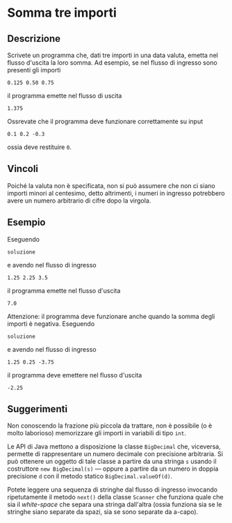 Somma tre importi
=================

Descrizione
-----------

Scrivete un programma che, dati tre importi in una data valuta, emetta nel
flusso d'uscita la loro somma. Ad esempio, se nel flusso di ingresso sono
presenti gli importi

    0.125 0.50 0.75

il programma emette nel flusso di uscita

    1.375

Ossrevate che il programma deve funzionare correttamente su input

    0.1 0.2 -0.3

ossia deve restituire `0`.


Vincoli
-------

Poiché la valuta non è specificata, non si può assumere che non ci siano importi
minori al centesimo, detto altrimenti, i numeri in ingresso potrebbero avere un
numero arbitrario di cifre dopo la virgola.


Esempio
-------

Eseguendo

    soluzione

e avendo nel flusso di ingresso

    1.25 2.25 3.5

il programma emette nel flusso d'uscita

    7.0

Attenzione: il programma deve funzionare anche quando la somma degli importi è
negativa. Eseguendo

    soluzione

e avendo nel flusso di ingresso

    1.25 0.25 -3.75

il programma deve emettere nel flusso d'uscita

    -2.25


Suggerimenti
------------

Non conoscendo la frazione più piccola da trattare, non è possibile (o è molto
laborioso) memorizzare gli importi in variabili di tipo `int`.

Le API di Java mettono a disposizione la classe `BigDecimal` che, viceversa,
permette di rappresentare un numero decimale con precisione arbitraria. Si può
ottenere un oggetto di tale classe a partire da una stringa `s` usando il
costruttore `new BigDecimal(s)` — oppure a partire da un numero in doppia
precisione `d` con il metodo statico `BigDecimal.valueOf(d)`.

Potete leggere una sequenza di stringhe dal flusso di ingresso invocando
ripetutamente il metodo `next()` della classe `Scanner` che funziona quale che
sia il *white-space* che separa una stringa dall'altra (ossia funziona sia se
le stringhe siano separate da spazi, sia se sono separate da a-capo).
